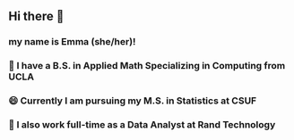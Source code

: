 ## Hi there 👋

### my name is Emma (she/her)!
### 🌱 I have a B.S. in Applied Math Specializing in Computing from UCLA
### 😄 Currently I am pursuing my M.S. in Statistics at CSUF
### 👯 I also work full-time as a Data Analyst at Rand Technology

<!--
**emmakbradley/emmakbradley** is a ✨ _special_ ✨ repository because its `README.md` (this file) appears on your GitHub profile.

Here are some ideas to get you started:

- 🔭 I’m currently working on ...
- 🌱 I’m currently learning ...
- 👯 I’m looking to collaborate on ...
- 🤔 I’m looking for help with ...
- 💬 Ask me about ...
- 📫 How to reach me: ...
- 😄 Pronouns: ...
- ⚡ Fun fact: ...
-->
